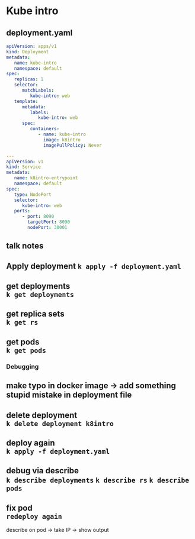 # Kube intro

## deployment.yaml
```yaml
apiVersion: apps/v1
kind: Deployment
metadata:
   name: kube-intro
   namespace: default
spec:
   replicas: 1
   selector:
      matchLabels:
         kube-intro: web
   template:
      metadata:
         labels:
            kube-intro: web
      spec:
         containers:
            - name: kube-intro
              image: k8intro
              imagePullPolicy: Never

---
apiVersion: v1
kind: Service
metadata:
   name: k8intro-entrypoint
   namespace: default
spec:
   type: NodePort
   selector:
      kube-intro: web
   ports:
      - port: 8090
        targetPort: 8090
        nodePort: 30001
```
## talk notes
Apply deployment `k apply -f deployment.yaml`
---
get deployments  
`k get deployments`
---
get replica sets  
`k get rs`
---
get pods  
`k get pods`
---

### Debugging
make typo in docker image -> add something stupid mistake in deployment file
---
delete deployment  
`k delete deployment k8intro`
---
deploy again  
`k apply -f deployment.yaml`
---
debug via describe  
`k describe deployments`
`k describe rs`
`k describe pods`
---
fix pod  
`redeploy again`
---
describe on pod -> take IP -> show output
